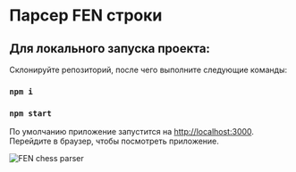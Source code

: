 # Парсер FEN строки

## Для локального запуска проекта:

Склонируйте репозиторий, после чего выполните следующие команды:

### `npm i`

### `npm start`

По умолчанию приложение запустится на [http://localhost:3000](http://localhost:3000). Перейдите в браузер, чтобы посмотреть приложение.

![FEN chess parser](https://github.com/dmitrynedoboy/fen-chess-parser/assets/95414701/acd8c155-b318-4cb4-81c3-13faae551564)
